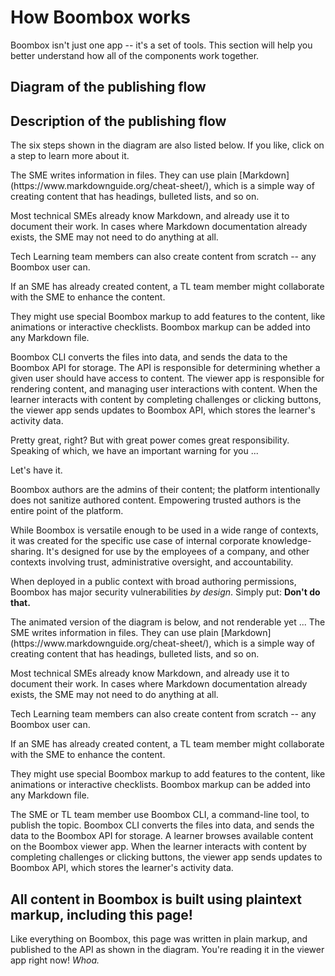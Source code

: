 # How Boombox works

Boombox isn't just one app -- it's a set of tools. This section will help you better understand how all of the components work together.

## Diagram of the publishing flow

<diagram>

<item id=sme shape=programmer-male.svg label=SME col=1 row=3>
  <line to=files label=contribute arrow=target />
</item>

<item id=files shape=document.svg label='Files' col=2 row=3>
  <line to=cli label=compile arrow=target />
</item>

<item id=instructor shape=programmer-female.svg label='Instructor' col=3 row=3>
  <line to=files label=contribute arrow=target />
</item>

<item id=cli shape=heroicons:command-line-20-solid label='Boombox CLI' col=2 row=2>
  <line to=api label=publish arrow=target />
</item>

<item id=api shape=database.svg label='Boombox API' col=3 row=1>
</item>

<item id=viewer shape=openmoji:chrome label='Boombox viewer app' col=4 row=2>
  <line to=learner label='render content' arrow=target />
</item>

<line to=viewer from=api label='download content / upload user data' arrow=both />

<item id=learner shape=learner.svg label='Learner' col=4 row=3>
</item>

</diagram>

## Description of the publishing flow

The six steps shown in the diagram are also listed below. If you like, click on a step to learn more about it.

<accordion>

<item title='1. SMEs contribute to Markdown files'>
The SME writes information in files. They can use plain [Markdown](https://www.markdownguide.org/cheat-sheet/), which is a simple way of creating content that has headings, bulleted lists, and so on.

Most technical SMEs already know Markdown, and already use it to document their work. In cases where Markdown documentation already exists, the SME may not need to do anything at all.
</item>

<item title='2. Tech Learning team members enhance the files'>
Tech Learning team members can also create content from scratch -- any Boombox user can.

If an SME has already created content, a TL team member might collaborate with the SME to enhance the content.

They might use special Boombox markup to add features to the content, like animations or interactive checklists. Boombox markup can be added into any Markdown file.
</item>

<item title='3. The CLI compiles and publishes content'>
Boombox CLI converts the files into data, and sends the data to the Boombox API for storage.
</item>

<item title='4. The API stores and serves content'>
The API is responsible for determining whether a given user should have access to content.
</item>

<item title='5. A learner browses available content on the Boombox viewer app'>
The viewer app is responsible for rendering content, and managing user interactions with content.
</item>

<item title='6. The viewer app sends user-data updates to the API'>
When the learner interacts with content by completing challenges or clicking buttons, the viewer app sends updates to Boombox API, which stores the learner's activity data.
</item>

</accordion>

Pretty great, right? But with great power comes great responsibility. Speaking of which, we have an important warning for you ...

<user-reply>Let's have it.</user-reply>

<warning>
Boombox authors are the admins of their content; the platform intentionally does not sanitize authored content. Empowering trusted authors is the entire point of the platform.

While Boombox is versatile enough to be used in a wide range of contexts, it was created for the specific use case of internal corporate knowledge-sharing. It's designed for use by the employees of a company, and other contexts involving trust, administrative oversight, and accountability.

When deployed in a public context with broad authoring permissions, Boombox has major security vulnerabilities _by design_. Simply put: **Don't do that.**
</warning>

<comment>
The animated version of the diagram is below, and not renderable yet ...

<diagram>
<item shape=author label=SME col=1 show-in=1 />
<item shape=files label='Files' col=2 show-in=1 />
<item shape=terminal label='Boombox CLI' col=3 show-in=2>

<caption>
The SME writes information in files. They can use plain [Markdown](https://www.markdownguide.org/cheat-sheet/), which is a simple way of creating content that has headings, bulleted lists, and so on.

Most technical SMEs already know Markdown, and already use it to document their work. In cases where Markdown documentation already exists, the SME may not need to do anything at all.

<minimized-content prompt='See short markdown example'>
</minimized-content>
</caption>

<caption>
Tech Learning team members can also create content from scratch -- any Boombox user can.

If an SME has already created content, a TL team member might collaborate with the SME to enhance the content.

They might use special Boombox markup to add features to the content, like animations or interactive checklists. Boombox markup can be added into any Markdown file.

<minimized-content prompt='See an example of Boombox markup'>
</minimized-content>
</caption>

<caption>
The SME or TL team member use Boombox CLI, a command-line tool, to publish the topic.
</caption>

<caption>
Boombox CLI converts the files into data, and sends the data to the Boombox API for storage.
</caption>

<caption>
A learner browses available content on the Boombox viewer app.
</caption>

<caption>
When the learner interacts with content by completing challenges or clicking buttons, the viewer app sends updates to Boombox API, which stores the learner's activity data.
</caption>
</diagram>
</comment>

## All content in Boombox is built using plaintext markup, including this page!

Like everything on Boombox, this page was written in plain markup, and published to the API as shown in the diagram. You're reading it in the viewer app right now! _Whoa._
